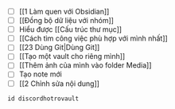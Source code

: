 - [ ] [[1 Làm quen với Obsidian]]
- [ ] [[Đồng bộ dữ liệu với nhóm]]
- [ ] Hiểu được [[Cấu trúc thư mục]]
- [ ] [[Cách tìm công việc phù hợp với mình nhất]]
- [ ] [[23 Dùng Git|Dùng Git]]
- [ ] [[Tạo một vault cho riêng mình]]
- [ ] [[Thêm ảnh của mình vào folder Media]] 
- [ ] Tạo note mới
- [ ] [[2 Chỉnh sửa nội dung]]
```button
id discordhotrovault
```
